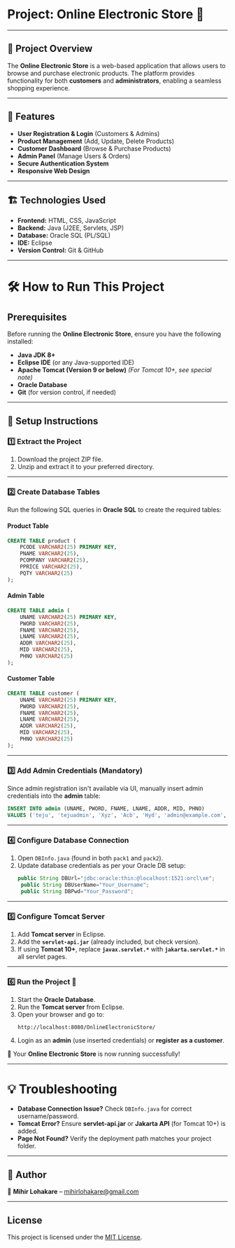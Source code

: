 # Project: Online Electronic Store 🛒  

---

## 📌 Project Overview  
The **Online Electronic Store** is a web-based application that allows users to browse and purchase electronic products. The platform provides functionality for both **customers** and **administrators**, enabling a seamless shopping experience.

---

## 🚀 Features  
- **User Registration & Login** (Customers & Admins)  
- **Product Management** (Add, Update, Delete Products)  
- **Customer Dashboard** (Browse & Purchase Products)  
- **Admin Panel** (Manage Users & Orders)  
- **Secure Authentication System**  
- **Responsive Web Design**  

---

## 🏗️ Technologies Used  
- **Frontend:** HTML, CSS, JavaScript  
- **Backend:** Java (J2EE, Servlets, JSP)  
- **Database:** Oracle SQL (PL/SQL)  
- **IDE:** Eclipse  
- **Version Control:** Git & GitHub  

---

# 🛠 How to Run This Project  

## Prerequisites  
Before running the **Online Electronic Store**, ensure you have the following installed:  
- **Java JDK 8+**  
- **Eclipse IDE** (or any Java-supported IDE)  
- **Apache Tomcat (Version 9 or below)** *(For Tomcat 10+, see special note)*  
- **Oracle Database**  
- **Git** (for version control, if needed)  

---

## 📂 Setup Instructions  

### 1️⃣ Extract the Project  
1. Download the project ZIP file.  
2. Unzip and extract it to your preferred directory.  

---

### 2️⃣ Create Database Tables  
Run the following SQL queries in **Oracle SQL** to create the required tables:  

#### **Product Table**  
```sql
CREATE TABLE product (
    PCODE VARCHAR2(25) PRIMARY KEY,
    PNAME VARCHAR2(25),
    PCOMPANY VARCHAR2(25),
    PPRICE VARCHAR2(25),
    PQTY VARCHAR2(25)
);
```

#### **Admin Table**  
```sql
CREATE TABLE admin (
    UNAME VARCHAR2(25) PRIMARY KEY,
    PWORD VARCHAR2(25),
    FNAME VARCHAR2(25),
    LNAME VARCHAR2(25),
    ADDR VARCHAR2(25),
    MID VARCHAR2(25),
    PHNO VARCHAR2(25)
);
```

#### **Customer Table**  
```sql
CREATE TABLE customer (
    UNAME VARCHAR2(25) PRIMARY KEY,
    PWORD VARCHAR2(25),
    FNAME VARCHAR2(25),
    LNAME VARCHAR2(25),
    ADDR VARCHAR2(25),
    MID VARCHAR2(25),
    PHNO VARCHAR2(25)
);
```

---

### 3️⃣ Add Admin Credentials (Mandatory)  
Since admin registration isn't available via UI, manually insert admin credentials into the **admin** table:  
```sql
INSERT INTO admin (UNAME, PWORD, FNAME, LNAME, ADDR, MID, PHNO)  
VALUES ('teju', 'tejuadmin', 'Xyz', 'Acb', 'Hyd', 'admin@example.com', '1234567890');
```

---

### 4️⃣ Configure Database Connection  
1. Open `DBInfo.java` (found in both `pack1` and `pack2`).  
2. Update database credentials as per your Oracle DB setup:  
   ```java
   public String DBUrl="jdbc:oracle:thin:@localhost:1521:orcl\xe";
    public String DBUserName="Your_Username";
	public String DBPwd="Your_Password"; 
   ```
   
---

### 5️⃣ Configure Tomcat Server  
1. Add **Tomcat server** in Eclipse.  
2. Add the **`servlet-api.jar`** (already included, but check version).  
3. If using **Tomcat 10+**, replace **`javax.servlet.*`** with **`jakarta.servlet.*`** in all servlet pages.

---

### 6️⃣ Run the Project 🚀  
1. Start the **Oracle Database**.  
2. Run the **Tomcat server** from Eclipse.  
3. Open your browser and go to:  
   ```
   http://localhost:8080/OnlineElectronicStore/
   ```
4. Login as an **admin** (use inserted credentials) or **register as a customer**.  

🎉 Your **Online Electronic Store** is now running successfully!  

---

# 💡 Troubleshooting  
- **Database Connection Issue?** Check `DBInfo.java` for correct username/password.  
- **Tomcat Error?** Ensure **servlet-api.jar** or **Jakarta API** (for Tomcat 10+) is added.  
- **Page Not Found?** Verify the deployment path matches your project folder.  

---

## 🔗 Author  
📧 **Mihir Lohakare** – [mihirlohakare@gmail.com](mailto:mihirlohakare@gmail.com)  

---

## License  
This project is licensed under the [MIT License](LICENSE.txt).  
